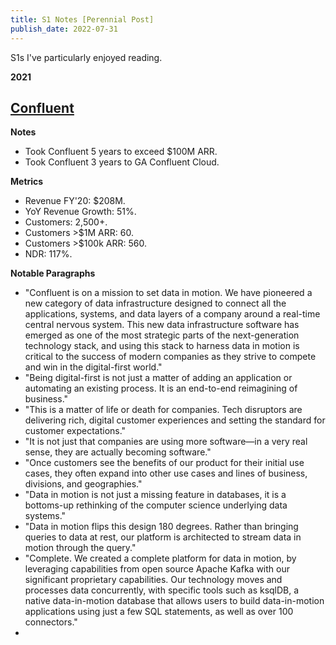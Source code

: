 ```yaml
---
title: S1 Notes [Perennial Post]
publish_date: 2022-07-31
---
```


S1s I've particularly enjoyed reading.

**2021**

[Confluent](https://www.sec.gov/Archives/edgar/data/1699838/000119312521178773/d63025ds1.htm)
---

**Notes**
- Took Confluent 5 years to exceed $100M ARR.
- Took Confluent 3 years to GA Confluent Cloud.

**Metrics**
- Revenue FY'20: $208M.
- YoY Revenue Growth: 51%.
- Customers: 2,500+.
- Customers >$1M ARR: 60.
- Customers >$100k ARR: 560.
- NDR: 117%.

**Notable Paragraphs**     

- "Confluent is on a mission to set data in motion. We have pioneered a new category of data infrastructure designed to connect all the applications, systems, and data layers of a company around a real-time central nervous system. This new data infrastructure software has emerged as one of the most strategic parts of the next-generation technology stack, and using this stack to harness data in motion is critical to the success of modern companies as they strive to compete and win in the digital-first world."
- "Being digital-first is not just a matter of adding an application or automating an existing process. It is an end-to-end reimagining of business."
- "This is a matter of life or death for companies. Tech disruptors are delivering rich, digital customer experiences and setting the standard for customer expectations."
- "It is not just that companies are using more software—in a very real sense, they are actually becoming software."
- "Once customers see the benefits of our product for their initial use cases, they often expand into other use cases and lines of business, divisions, and geographies."
- "Data in motion is not just a missing feature in databases, it is a bottoms-up rethinking of the computer science underlying data systems."
- "Data in motion flips this design 180 degrees. Rather than bringing queries to data at rest, our platform is architected to stream data in motion through the query."
- "Complete. We created a complete platform for data in motion, by leveraging capabilities from open source Apache Kafka with our significant proprietary capabilities. Our technology moves and processes data concurrently, with specific tools such as ksqlDB, a native data-in-motion database that allows users to build data-in-motion applications using just a few SQL statements, as well as over 100 connectors."
- 


